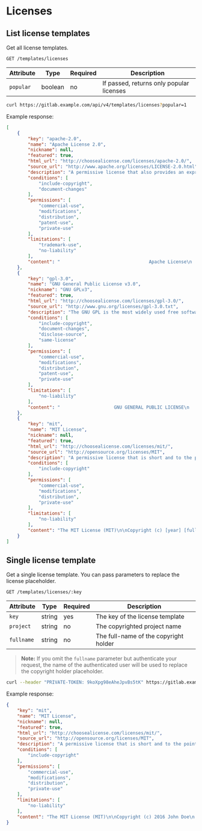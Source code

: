 # Licenses

## List license templates

Get all license templates.

```
GET /templates/licenses
```

| Attribute | Type    | Required | Description           |
| --------- | ------- | -------- | --------------------- |
| `popular` | boolean | no       | If passed, returns only popular licenses |

```bash
curl https://gitlab.example.com/api/v4/templates/licenses?popular=1
```

Example response:

```json
[
    {
        "key": "apache-2.0",
        "name": "Apache License 2.0",
        "nickname": null,
        "featured": true,
        "html_url": "http://choosealicense.com/licenses/apache-2.0/",
        "source_url": "http://www.apache.org/licenses/LICENSE-2.0.html",
        "description": "A permissive license that also provides an express grant of patent rights from contributors to users.",
        "conditions": [
            "include-copyright",
            "document-changes"
        ],
        "permissions": [
            "commercial-use",
            "modifications",
            "distribution",
            "patent-use",
            "private-use"
        ],
        "limitations": [
            "trademark-use",
            "no-liability"
        ],
        "content": "                                 Apache License\n                           Version 2.0, January 2004\n [...]"
    },
    {
        "key": "gpl-3.0",
        "name": "GNU General Public License v3.0",
        "nickname": "GNU GPLv3",
        "featured": true,
        "html_url": "http://choosealicense.com/licenses/gpl-3.0/",
        "source_url": "http://www.gnu.org/licenses/gpl-3.0.txt",
        "description": "The GNU GPL is the most widely used free software license and has a strong copyleft requirement. When distributing derived works, the source code of the work must be made available under the same license.",
        "conditions": [
            "include-copyright",
            "document-changes",
            "disclose-source",
            "same-license"
        ],
        "permissions": [
            "commercial-use",
            "modifications",
            "distribution",
            "patent-use",
            "private-use"
        ],
        "limitations": [
            "no-liability"
        ],
        "content": "                    GNU GENERAL PUBLIC LICENSE\n                       Version 3, 29 June 2007\n [...]"
    },
    {
        "key": "mit",
        "name": "MIT License",
        "nickname": null,
        "featured": true,
        "html_url": "http://choosealicense.com/licenses/mit/",
        "source_url": "http://opensource.org/licenses/MIT",
        "description": "A permissive license that is short and to the point. It lets people do anything with your code with proper attribution and without warranty.",
        "conditions": [
            "include-copyright"
        ],
        "permissions": [
            "commercial-use",
            "modifications",
            "distribution",
            "private-use"
        ],
        "limitations": [
            "no-liability"
        ],
        "content": "The MIT License (MIT)\n\nCopyright (c) [year] [fullname]\n [...]"
    }
]
```

## Single license template

Get a single license template. You can pass parameters to replace the license
placeholder.

```
GET /templates/licenses/:key
```

| Attribute  | Type   | Required | Description |
| ---------- | ------ | -------- | ----------- |
| `key`      | string | yes      | The key of the license template |
| `project`  | string | no       | The copyrighted project name |
| `fullname` | string | no       | The full-name of the copyright holder |

>**Note:**
If you omit the `fullname` parameter but authenticate your request, the name of
the authenticated user will be used to replace the copyright holder placeholder.

```bash
curl --header "PRIVATE-TOKEN: 9koXpg98eAheJpvBs5tK" https://gitlab.example.com/api/v4/templates/licenses/mit?project=My+Cool+Project
```

Example response:

```json
{
    "key": "mit",
    "name": "MIT License",
    "nickname": null,
    "featured": true,
    "html_url": "http://choosealicense.com/licenses/mit/",
    "source_url": "http://opensource.org/licenses/MIT",
    "description": "A permissive license that is short and to the point. It lets people do anything with your code with proper attribution and without warranty.",
    "conditions": [
        "include-copyright"
    ],
    "permissions": [
        "commercial-use",
        "modifications",
        "distribution",
        "private-use"
    ],
    "limitations": [
        "no-liability"
    ],
    "content": "The MIT License (MIT)\n\nCopyright (c) 2016 John Doe\n [...]"
}
```
